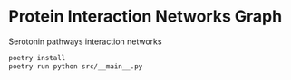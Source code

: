 # Protein Interaction Networks Graph

Serotonin pathways interaction networks

```sh
poetry install
poetry run python src/__main__.py
```